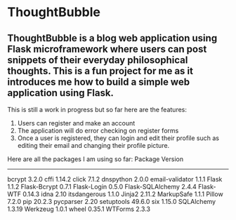 # ThoughtBubble

## ThoughtBubble is a blog web application using Flask microframework where users can post snippets of their everyday philosophical thoughts. This is a fun project for me as it introduces me how to build a simple web application using Flask.

This is still a work in progress but so far here are the features:
1. Users can register and make an account
2. The application will do error checking on register forms
3. Once a user is registered, they can login and edit their profile such as editing their email and changing their profile picture.

Here are all the packages I am using so far:
Package          Version
---------------- -------
bcrypt           3.2.0
cffi             1.14.2
click            7.1.2
dnspython        2.0.0
email-validator  1.1.1
Flask            1.1.2
Flask-Bcrypt     0.7.1
Flask-Login      0.5.0
Flask-SQLAlchemy 2.4.4
Flask-WTF        0.14.3
idna             2.10
itsdangerous     1.1.0
Jinja2           2.11.2
MarkupSafe       1.1.1
Pillow           7.2.0
pip              20.2.3
pycparser        2.20
setuptools       49.6.0
six              1.15.0
SQLAlchemy       1.3.19
Werkzeug         1.0.1
wheel            0.35.1
WTForms          2.3.3
